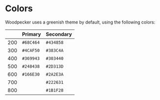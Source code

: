 # Colors

Woodpecker uses a greenish theme by default, using the following colors:

|     | Primary   | Secondary |
| --- | --------- | --------- |
| 200 | `#68C464` | `#434858` |
| 300 | `#4CAF50` | `#383C4A` |
| 400 | `#369943` | `#303440` |
| 500 | `#248438` | `#2D313D` |
| 600 | `#166E30` | `#2A2E3A` |
| 700 |           | `#222631` |
| 800 |           | `#1B1F28` |
